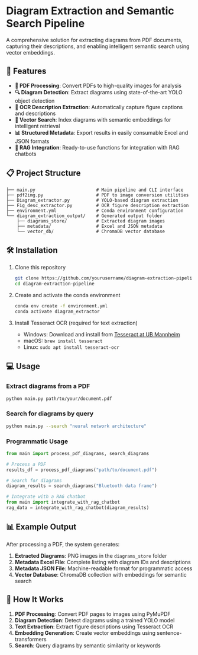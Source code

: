 # Diagram Extraction and Semantic Search Pipeline

A comprehensive solution for extracting diagrams from PDF documents, capturing their descriptions, and enabling intelligent semantic search using vector embeddings.


## 🚀 Features

- **📄 PDF Processing**: Convert PDFs to high-quality images for analysis
- **🔍 Diagram Detection**: Extract diagrams using state-of-the-art YOLO object detection
- **📝 OCR Description Extraction**: Automatically capture figure captions and descriptions
- **🧠 Vector Search**: Index diagrams with semantic embeddings for intelligent retrieval
- **📊 Structured Metadata**: Export results in easily consumable Excel and JSON formats
- **🤖 RAG Integration**: Ready-to-use functions for integration with RAG chatbots

## 📋 Project Structure

```
├── main.py                       # Main pipeline and CLI interface
├── pdf2img.py                    # PDF to image conversion utilities
├── Diagram_extractor.py          # YOLO-based diagram extraction
├── Fig_desc_extractor.py         # OCR figure description extraction
├── environment.yml               # Conda environment configuration
└── diagram_extraction_output/    # Generated output folder
    ├── diagrams_store/           # Extracted diagram images
    ├── metadata/                 # Excel and JSON metadata
    └── vector_db/                # ChromaDB vector database
```

## 🛠️ Installation

1. Clone this repository
   ```bash
   git clone https://github.com/yourusername/diagram-extraction-pipeline.git
   cd diagram-extraction-pipeline
   ```

2. Create and activate the conda environment
   ```bash
   conda env create -f environment.yml
   conda activate diagram_extractor
   ```

3. Install Tesseract OCR (required for text extraction)
   - Windows: Download and install from [Tesseract at UB Mannheim](https://github.com/UB-Mannheim/tesseract/wiki)
   - macOS: `brew install tesseract`
   - Linux: `sudo apt install tesseract-ocr`

## 💻 Usage

### Extract diagrams from a PDF

```bash
python main.py path/to/your/document.pdf
```

### Search for diagrams by query

```bash
python main.py --search "neural network architecture"
```

### Programmatic Usage

```python
from main import process_pdf_diagrams, search_diagrams

# Process a PDF
results_df = process_pdf_diagrams("path/to/document.pdf")

# Search for diagrams
diagram_results = search_diagrams("Bluetooth data frame")

# Integrate with a RAG chatbot
from main import integrate_with_rag_chatbot
rag_data = integrate_with_rag_chatbot(diagram_results)
```

## 📊 Example Output

After processing a PDF, the system generates:

1. **Extracted Diagrams**: PNG images in the `diagrams_store` folder
2. **Metadata Excel File**: Complete listing with diagram IDs and descriptions
3. **Metadata JSON File**: Machine-readable format for programmatic access
4. **Vector Database**: ChromaDB collection with embeddings for semantic search

## 🧪 How It Works

1. **PDF Processing**: Convert PDF pages to images using PyMuPDF
2. **Diagram Detection**: Detect diagrams using a trained YOLO model
3. **Text Extraction**: Extract figure descriptions using Tesseract OCR
4. **Embedding Generation**: Create vector embeddings using sentence-transformers
5. **Search**: Query diagrams by semantic similarity or keywords
